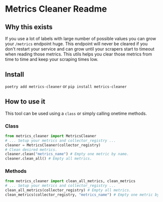 # Metrics Cleaner Readme


## Why this exists

If you use a lot of labels with large number of possible values you can grow your `/metrics` endpoint huge.
This endpoint will never be cleared if you don't restart your service and can grow until your scrapers start to timeout when reading those metrics.
This utils helps you clear those metrics from time to time and keep your scraping times low.

## Install
`poetry add metrics-cleaner` or `pip install metrics-cleaner` 

## How to use it

This tool can be used using a `class` or simply calling onetime methods.

### Class
```python
from metrics_cleaner import MetricsCleaner
# ... Setup your metrics and collector_registry ...
cleaner = MetricsCleaner(collector_registry)
# Clean desired metrics.
cleaner.clean("metrics_name") # Empty one metric by name.
cleaner.clean_all() # Empty all metrics.
```

### Methods
```python
from metrics_cleaner import clean_all_metrics, clean_metrics
# ... Setup your metrics and collector_registry ...
clean_all_metrics(collector_registry) # Empty all metrics.
clean_metrics(collector_registry, "metrics_name") # Empty one metric by name.
```